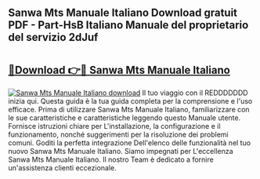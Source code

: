 ## Sanwa Mts Manuale Italiano Download gratuit PDF - Part-HsB Italiano Manuale del proprietario del servizio 2dJuf

# <h2><a href="http://dfcq0u.blite.top/?on=Sanwa+Mts+Manuale+Italiano">🔗Download 👉🔴 Sanwa Mts Manuale Italiano</a></h2>

[![Sanwa Mts Manuale Italiano download](https://i.imgur.com/lujVjoI.png)](http://dfcq0u.blite.top/?on=Sanwa+Mts+Manuale+Italiano)
Il tuo viaggio con il REDDDDDDD inizia qui. Questa guida è la tua guida completa per la comprensione e l'uso efficace. Prima di utilizzare Sanwa Mts Manuale Italiano, familiarizzare con le sue caratteristiche e caratteristiche leggendo questo Manuale utente. Fornisce istruzioni chiare per L'installazione, la configurazione e il funzionamento, nonché suggerimenti per la risoluzione dei problemi comuni. Goditi la perfetta integrazione Dell'elenco delle funzionalità nel tuo nuovo Sanwa Mts Manuale Italiano. Siamo impegnati per L'eccellenza Sanwa Mts Manuale Italiano. Il nostro Team è dedicato a fornire un'assistenza clienti eccezionale.
